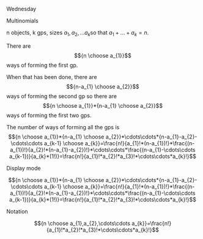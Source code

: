 Wednesday

Multinomials

n objects, k gps, sizes $a_{1},a_{2},\ldots a_{k}$so that $a_{1}+\ldots+a_{k}=n$.

There are $${n \choose a_{1}}$$ways of forming the first gp.

When that has been done, there are $${n-a_{1} \choose a_{2}}$$ ways of forming the second gp so there are $${n \choose a_{1}}*{n-a_{1} \choose a_{2}}$$ways of forming the first two gps.

The number of ways of forming all the gps is $${n \choose a_{1}}*{n-a_{1} \choose a_{2}}*\cdots\cdots*{n-a_{1}-a_{2}-\cdots\cdots a_{k-1} \choose a_{k}}=\frac{n!}{a_{1}!*(n-a_{1})!}*\frac{(n-a_{1})!}{a_{2}!*(n-a_{1}-a_{2})!}*\cdots\cdots*\frac{(n-a_{1}-\cdots\cdots a_{k-1})}{a_{k}*(1!)}=\frac{n!}{a_{1}!*a_{2}!*a_{3}!*\cdots\cdots*a_{k}!}$$

Display mode

$${n \choose a_{1}}*{n-a_{1} \choose a_{2}}*\cdots\cdots*{n-a_{1}-a_{2}-\cdots\cdots a_{k-1} \choose a_{k}}=\frac{n!}{a_{1}!*(n-a_{1})!}*\frac{(n-a_{1})!}{a_{2}!*(n-a_{1}-a_{2})!}*\cdots\cdots*\frac{(n-a_{1}-\cdots\cdots a_{k-1})}{a_{k}*(1!)}=\frac{n!}{a_{1}!*a_{2}!*a_{3}!*\cdots\cdots*a_{k}!}$$

Notation

$${n \choose a_{1},a_{2},\cdots\cdots a_{k}}=\frac{n!}{a_{1}!*a_{2}!*a_{3}!*\cdots\cdots*a_{k}!}$$
